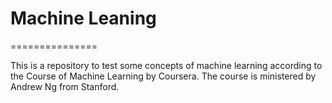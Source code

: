 # Machine Leaning 
===============

This is a repository to test some concepts of machine learning according to the Course of Machine Learning by Coursera.
The course is ministered by Andrew Ng from Stanford.
